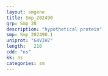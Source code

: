 ```yaml
---
layout: smgene
title: Smp_202490
grp: Smp_20
description: "hypothetical protein"
smp: Smp_202490.1
uniprot: "G4VIH7"
length:   210
cdd: "ns"
kk: ns
categories: sm
---
```

